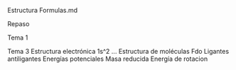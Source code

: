 Estructura Formulas.md


Repaso

Tema 1


Tema 3 
    Estructura electrónica 1s^2 ...
    Estructura de moléculas
    Fdo Ligantes antiligantes
    Energías potenciales
    Masa reducida
    Energía de rotacion
    